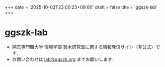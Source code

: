 +++
date = '2025-10-02T23:00:23+09:00'
draft = false
title = 'ggszk-lab'
+++
# ggszk-lab

* 開志専門職大学 情報学部 鈴木研究室に関する情報発信サイト（非公式）です．  
* お問い合わせは [lab@ggszk.org](mailto:lab@ggszk.org) までお願いします．